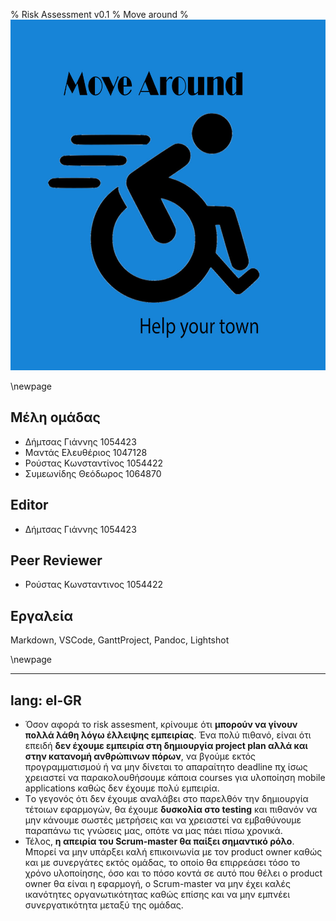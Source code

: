 % Risk Assessment v0.1
% Move around
% ![](images/Logo.jpg)

\newpage

## Μέλη ομάδας
* Δήμτσας Γιάννης 1054423
* Μαντάς Ελευθέριος 1047128
* Ρούστας Κωνσταντίνος 1054422
* Συμεωνίδης Θεόδωρος 1064870

## Editor
* Δήμτσας Γιάννης 1054423

## Peer Reviewer
* Ρούστας Κωνσταντινος 1054422

## Εργαλεία
Markdown, VSCode, GanttProject, Pandoc, Lightshot

\newpage

---
lang: el-GR
---

* Όσον αφορά το risk assesment, κρίνουμε ότι **μπορούν να γίνουν πολλά λάθη λόγω έλλειψης εμπειρίας**. Ένα πολύ πιθανό, είναι ότι επειδή **δεν έχουμε εμπειρία στη δημιουργία project plan αλλά και στην κατανομή ανθρώπινων πόρων**, να βγούμε εκτός προγραμματισμού ή να μην δίνεται το απαραίτητο deadline πχ ίσως χρειαστεί να παρακολουθήσουμε κάποια courses για υλοποίηση mobile applications καθώς δεν έχουμε πολύ εμπειρία.
* Tο γεγονός ότι δεν έχουμε αναλάβει στο παρελθόν την δημιουργία τέτοιων εφαρμογών, θα έχουμε **δυσκολία στο testing** και πιθανόν να μην κάνουμε σωστές μετρήσεις και να χρειαστεί να εμβαθύνουμε παραπάνω τις γνώσεις μας, οπότε να μας πάει πίσω χρονικά.
* Τέλος, **η απειρία του Scrum-master θα παίξει σημαντικό ρόλο**. Μπορεί να μην υπάρξει καλή επικοινωνία με τον product owner καθώς και με συνεργάτες εκτός ομάδας, το οποίο θα επιρρεάσει τόσο το χρόνο υλοποίησης, όσο και το πόσο κοντά σε αυτό που θέλει ο product owner θα είναι η εφαρμογή, ο Scrum-master να μην έχει καλές ικανότητες οργανωτικότητας καθώς επίσης και να μην εμπνέει συνεργατικότητα μεταξύ της ομάδας.

